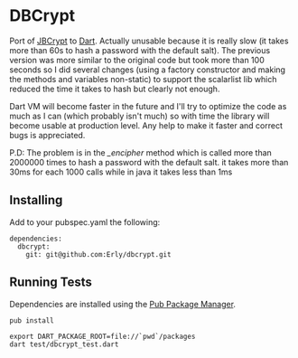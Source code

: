 DBCrypt
===================

Port of [JBCrypt][jbc] to [Dart][d]. Actually unusable because it is really slow (it
takes more than 60s to hash a password with the default salt). The previous version
was more similar to the original code but took more than 100 seconds so I did
several changes (using a factory constructor and making the methods and variables 
non-static) to support the scalarlist lib which reduced the time it takes to
hash but clearly not enough.

Dart VM will become faster in the future and I'll try to optimize the code as
much as I can (which probably isn't much) so with time the library will become
usable at production level. Any help to make it faster and correct bugs is 
appreciated.

P.D: The problem is in the *_encipher* method which is called more than 2000000 
times to hash a password with the default salt. it takes more than 30ms for each
1000 calls while in java it takes less than 1ms

Installing
-------------

Add to your pubspec.yaml the following:

	dependencies:
	  dbcrypt:
	    git: git@github.com:Erly/dbcrypt.git

Running Tests
-------------

Dependencies are installed using the [Pub Package Manager][pub].

    pub install
    
    export DART_PACKAGE_ROOT=file://`pwd`/packages
    dart test/dbcrypt_test.dart


[jbc]: http://www.mindrot.org/projects/jBCrypt/
[d]: http://www.dartlang.org
[pub]: http://www.dartlang.org/docs/pub-package-manager/